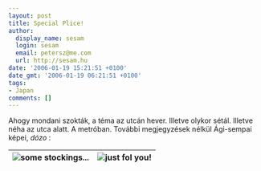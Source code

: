 ```yaml
---
layout: post
title: Special Plice!
author:
  display_name: sesam
  login: sesam
  email: petersz@me.com
  url: http://sesam.hu
date: '2006-01-19 15:21:51 +0100'
date_gmt: '2006-01-19 06:21:51 +0100'
tags:
- Japan
comments: []
---
```


Ahogy mondani szokták, a téma az utcán hever. Illetve olykor sétál. Illetve néha az utca alatt. A metróban. További megjegyzések nélkül Ági-sempai képei, _dózo_ :

![some stockings...](http://sesam.hu/images/060118_2202.jpg) | ![just fol you!](http://sesam.hu/images/051002_1738.jpg)  
---|---
